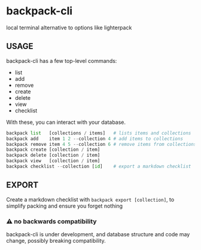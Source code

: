 # backpack-cli

local terminal alternative to options like lighterpack

## USAGE

backpack-cli has a few top-level commands:

- list      
- add      
- remove  
- create 
- delete
- view 
- checklist 

With these, you can interact with your database.

```python
backpack list   [collections / items]   # lists items and collections
backpack add    item 1 2 --collection 4 # add items to collections
backpack remove item 4 5 --collection 6 # remove items from collections
backpack create [collection / item]
backpack delete [collection / item]
backpack view   [collection / item]
backpack checklist --collection [id]    # export a markdown checklist
```

## EXPORT

Create a markdown checklist with `backpack export [collection]`, to simplify packing and ensure you forget nothing

### ⚠️ no backwards compatibility

backpack-cli is under development, and database structure and code may change, possibly breaking compatibility.
